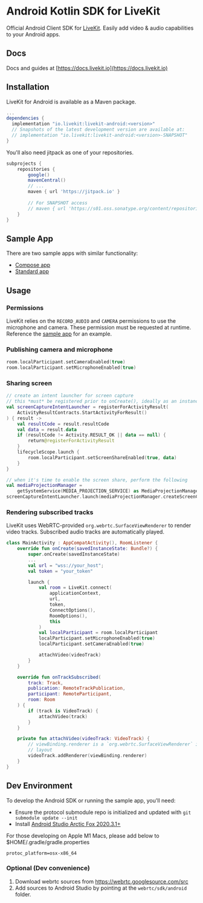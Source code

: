 # Android Kotlin SDK for LiveKit

Official Android Client SDK for [LiveKit](https://github.com/livekit/livekit-server). Easily add video & audio capabilities to your Android apps.

## Docs

Docs and guides at [https://docs.livekit.io](https://docs.livekit.io)

## Installation

LiveKit for Android is available as a Maven package.

```groovy title="build.gradle"
...
dependencies {
  implementation "io.livekit:livekit-android:<version>"
  // Snapshots of the latest development version are available at:
  // implementation "io.livekit:livekit-android:<version>-SNAPSHOT"
}
```

You'll also need jitpack as one of your repositories.

```groovy
subprojects {
    repositories {
        google()
        mavenCentral()
        // ...
        maven { url 'https://jitpack.io' }
        
        // For SNAPSHOT access
        // maven { url 'https://s01.oss.sonatype.org/content/repositories/snapshots/' }
    }
}
```

## Sample App

There are two sample apps with similar functionality:

* [Compose app](https://github.com/livekit/client-sdk-android/tree/master/sample-app-compose/src/main/java/io/livekit/android/composesample)
* [Standard app](https://github.com/livekit/client-sdk-android/tree/master/sample-app)

## Usage

### Permissions

LiveKit relies on the `RECORD_AUDIO` and `CAMERA` permissions to use the microphone and camera.
These permission must be requested at runtime. Reference the [sample app](https://github.com/livekit/client-sdk-android/blob/4e76e36e0d9f895c718bd41809ab5ff6c57aabd4/sample-app-compose/src/main/java/io/livekit/android/composesample/MainActivity.kt#L134) for an example.

### Publishing camera and microphone

```kt
room.localParticipant.setCameraEnabled(true)
room.localParticipant.setMicrophoneEnabled(true)
```

### Sharing screen

```kt
// create an intent launcher for screen capture
// this *must* be registered prior to onCreate(), ideally as an instance val
val screenCaptureIntentLauncher = registerForActivityResult(
    ActivityResultContracts.StartActivityForResult()
) { result ->
    val resultCode = result.resultCode
    val data = result.data
    if (resultCode != Activity.RESULT_OK || data == null) {
        return@registerForActivityResult
    }
    lifecycleScope.launch {
        room.localParticipant.setScreenShareEnabled(true, data)
    }
}

// when it's time to enable the screen share, perform the following
val mediaProjectionManager =
    getSystemService(MEDIA_PROJECTION_SERVICE) as MediaProjectionManager
screenCaptureIntentLauncher.launch(mediaProjectionManager.createScreenCaptureIntent())
```

### Rendering subscribed tracks

LiveKit uses WebRTC-provided `org.webrtc.SurfaceViewRenderer` to render video tracks. Subscribed audio tracks are automatically played.

```kt
class MainActivity : AppCompatActivity(), RoomListener {
    override fun onCreate(savedInstanceState: Bundle?) {
        super.onCreate(savedInstanceState)
        ...
        val url = "wss://your_host";
        val token = "your_token"

        launch {
            val room = LiveKit.connect(
                applicationContext,
                url,
                token,
                ConnectOptions(),
                RoomOptions(),
                this
            )
            val localParticipant = room.localParticipant
            localParticipant.setMicrophoneEnabled(true)
            localParticipant.setCameraEnabled(true)

            attachVideo(videoTrack)
        }
    }

    override fun onTrackSubscribed(
        track: Track,
        publication: RemoteTrackPublication,
        participant: RemoteParticipant,
        room: Room
    ) {
        if (track is VideoTrack) {
            attachVideo(track)
        }
    }

    private fun attachVideo(videoTrack: VideoTrack) {
        // viewBinding.renderer is a `org.webrtc.SurfaceViewRenderer` in your
        // layout
        videoTrack.addRenderer(viewBinding.renderer)
    }
}
```

## Dev Environment

To develop the Android SDK or running the sample app, you'll need:

- Ensure the protocol submodule repo is initialized and updated with `git submodule update --init`
- Install [Android Studio Arctic Fox 2020.3.1+](https://developer.android.com/studio)

For those developing on Apple M1 Macs, please add below to $HOME/.gradle/gradle.properties

```
protoc_platform=osx-x86_64
```

### Optional (Dev convenience)

1. Download webrtc sources from https://webrtc.googlesource.com/src
2. Add sources to Android Studio by pointing at the `webrtc/sdk/android` folder.
